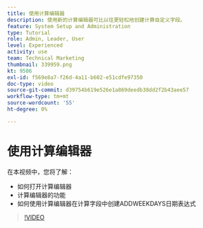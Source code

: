 ```yaml
---
title: 使用计算编辑器
description: 使用新的计算编辑器可比以往更轻松地创建计算自定义字段。
feature: System Setup and Administration
type: Tutorial
role: Admin, Leader, User
level: Experienced
activity: use
team: Technical Marketing
thumbnail: 339959.png
kt: 9506
exl-id: f569e8a7-f26d-4a11-b602-e51cdfe97350
doc-type: video
source-git-commit: d39754b619e526e1a869deedb38dd2f2b43aee57
workflow-type: tm+mt
source-wordcount: '55'
ht-degree: 0%

---
```


# 使用计算编辑器

在本视频中，您将了解：

* 如何打开计算编辑器
* 计算编辑器的功能
* 如何使用计算编辑器在计算字段中创建ADDWEEKDAYS日期表达式

>[!VIDEO](https://video.tv.adobe.com/v/339959/?quality=12)
